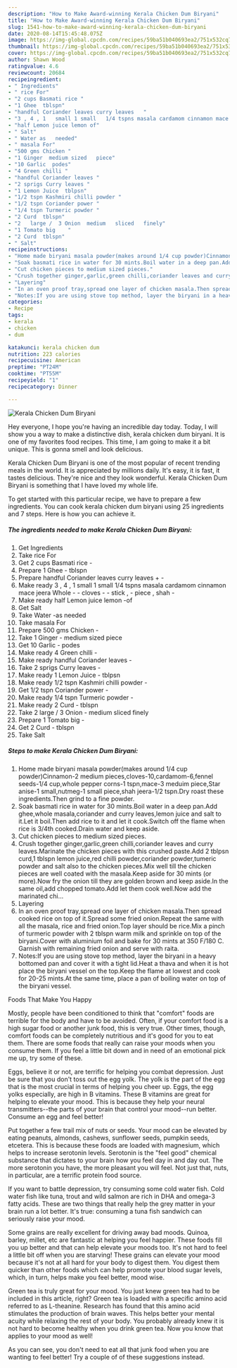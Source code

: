 ```yaml
---
description: "How to Make Award-winning Kerala Chicken Dum Biryani"
title: "How to Make Award-winning Kerala Chicken Dum Biryani"
slug: 1541-how-to-make-award-winning-kerala-chicken-dum-biryani
date: 2020-08-14T15:45:48.075Z
image: https://img-global.cpcdn.com/recipes/59ba51b040693ea2/751x532cq70/kerala-chicken-dum-biryani-recipe-main-photo.jpg
thumbnail: https://img-global.cpcdn.com/recipes/59ba51b040693ea2/751x532cq70/kerala-chicken-dum-biryani-recipe-main-photo.jpg
cover: https://img-global.cpcdn.com/recipes/59ba51b040693ea2/751x532cq70/kerala-chicken-dum-biryani-recipe-main-photo.jpg
author: Shawn Wood
ratingvalue: 4.6
reviewcount: 20684
recipeingredient:
- " Ingredients"
- " rice For"
- "2 cups Basmati rice "
- "1 Ghee  tblspn"
- "handful Coriander leaves curry leaves   "
- "3 , 4 , 1   small 1 small   1/4 tspns masala cardamom cinnamon mace jeera Whole       cloves    stick    piece  shah    "
- "half Lemon juice lemon of"
- " Salt"
- " Water as   needed"
- " masala For"
- "500 gms Chicken "
- "1 Ginger  medium sized   piece"
- "10 Garlic  podes"
- "4 Green chilli "
- "handful Coriander leaves "
- "2 sprigs Curry leaves "
- "1 Lemon Juice  tblpsn"
- "1/2 tspn Kashmiri chilli powder "
- "1/2 tspn Coriander power "
- "1/4 tspn Turmeric powder "
- "2 Curd  tblspn"
- "2   large /  3 Onion  medium   sliced   finely"
- "1 Tomato big    "
- "2 Curd  tblspn"
- " Salt"
recipeinstructions:
- "Home made biryani masala powder(makes around 1/4 cup powder)Cinnamon-2 medium pieces,cloves-10,cardamom-6,fennel seeds-1/4 cup,whole pepper corns-1 tspn,mace-3 meduim piece,Star anise-1 small,nutmeg-1 small piece,shah jeera-1/2 tspn.Dry roast these ingredients.Then grind to a fine powder."
- "Soak basmati rice in water for 30 mints.Boil water in a deep pan.Add ghee,whole masala,coriander and curry leaves,lemon juice and salt to it.Let it boil.Then add rice to it and let it cook.Switch off the flame when rice is 3/4th cooked.Drain water and keep aside."
- "Cut chicken pieces to medium sized pieces."
- "Crush together ginger,garlic,green chilli,coriander leaves and curry leaves.Marinate the chicken pieces with this crushed paste.Add 2 tblpsn curd,1 tblspn lemon juice,red chilli powder,coriander powder,tumeric powder and salt also to the chicken pieces.Mix well till the chicken pieces are well coated with the masala.Keep aside for 30 mints (or more).Now fry the onion till they are golden brown and keep aside.In the same oil,add chopped tomato.Add let them cook well.Now add the marinated chi..."
- "Layering"
- "In an oven proof tray,spread one layer of chicken masala.Then spread cooked rice on top of it.Spread some fried onion.Repeat the same with all the masala, rice and fried onion.Top layer should be rice.Mix a pinch of turmeric powder with 2 tblspn warm milk and sprinkle on top of the biryani.Cover with aluminium foil and bake for 30 mints at 350 F/180 C. Garnish with remaining fried onion and serve with raita."
- "Notes:If you are using stove top method, layer the biryani in a heavy bottomed pan and cover it with a tight lid.Heat a thava and when it is hot place the biryani vessel on the top.Keep the flame at lowest and cook for 20-25 mints.At the same time, place a pan of boiling water on top of the biryani vessel."
categories:
- Recipe
tags:
- kerala
- chicken
- dum

katakunci: kerala chicken dum 
nutrition: 223 calories
recipecuisine: American
preptime: "PT24M"
cooktime: "PT55M"
recipeyield: "1"
recipecategory: Dinner

---
```



![Kerala Chicken Dum Biryani](https://img-global.cpcdn.com/recipes/59ba51b040693ea2/751x532cq70/kerala-chicken-dum-biryani-recipe-main-photo.jpg)

Hey everyone, I hope you're having an incredible day today. Today, I will show you a way to make a distinctive dish, kerala chicken dum biryani. It is one of my favorites food recipes. This time, I am going to make it a bit unique. This is gonna smell and look delicious.



Kerala Chicken Dum Biryani is one of the most popular of recent trending meals in the world. It is appreciated by millions daily. It's easy, it is fast, it tastes delicious. They're nice and they look wonderful. Kerala Chicken Dum Biryani is something that I have loved my whole life.


To get started with this particular recipe, we have to prepare a few ingredients. You can cook kerala chicken dum biryani using 25 ingredients and 7 steps. Here is how you can achieve it.

<!--inarticleads1-->

##### The ingredients needed to make Kerala Chicken Dum Biryani:

1. Get  Ingredients
1. Take  rice For
1. Get 2 cups Basmati rice -
1. Prepare 1 Ghee - tblspn
1. Prepare handful Coriander leaves curry leaves +  -
1. Make ready 3 , 4 , 1   small 1 small   1/4 tspns masala cardamom cinnamon mace jeera Whole    -  - cloves -  - stick ,  - piece , shah    -
1. Make ready half Lemon juice lemon -of
1. Get  Salt
1. Take  Water -as   needed
1. Take  masala For
1. Prepare 500 gms Chicken -
1. Take 1 Ginger - medium sized   piece
1. Get 10 Garlic - podes
1. Make ready 4 Green chilli -
1. Make ready handful Coriander leaves -
1. Take 2 sprigs Curry leaves -
1. Make ready 1 Lemon Juice - tblpsn
1. Make ready 1/2 tspn Kashmiri chilli powder -
1. Get 1/2 tspn Coriander power -
1. Make ready 1/4 tspn Turmeric powder -
1. Make ready 2 Curd - tblspn
1. Take 2   large /  3 Onion - medium   sliced   finely
1. Prepare 1 Tomato big    -
1. Get 2 Curd - tblspn
1. Take  Salt




<!--inarticleads2-->

##### Steps to make Kerala Chicken Dum Biryani:

1. Home made biryani masala powder(makes around 1/4 cup powder)Cinnamon-2 medium pieces,cloves-10,cardamom-6,fennel seeds-1/4 cup,whole pepper corns-1 tspn,mace-3 meduim piece,Star anise-1 small,nutmeg-1 small piece,shah jeera-1/2 tspn.Dry roast these ingredients.Then grind to a fine powder.
1. Soak basmati rice in water for 30 mints.Boil water in a deep pan.Add ghee,whole masala,coriander and curry leaves,lemon juice and salt to it.Let it boil.Then add rice to it and let it cook.Switch off the flame when rice is 3/4th cooked.Drain water and keep aside.
1. Cut chicken pieces to medium sized pieces.
1. Crush together ginger,garlic,green chilli,coriander leaves and curry leaves.Marinate the chicken pieces with this crushed paste.Add 2 tblpsn curd,1 tblspn lemon juice,red chilli powder,coriander powder,tumeric powder and salt also to the chicken pieces.Mix well till the chicken pieces are well coated with the masala.Keep aside for 30 mints (or more).Now fry the onion till they are golden brown and keep aside.In the same oil,add chopped tomato.Add let them cook well.Now add the marinated chi...
1. Layering
1. In an oven proof tray,spread one layer of chicken masala.Then spread cooked rice on top of it.Spread some fried onion.Repeat the same with all the masala, rice and fried onion.Top layer should be rice.Mix a pinch of turmeric powder with 2 tblspn warm milk and sprinkle on top of the biryani.Cover with aluminium foil and bake for 30 mints at 350 F/180 C. Garnish with remaining fried onion and serve with raita.
1. Notes:If you are using stove top method, layer the biryani in a heavy bottomed pan and cover it with a tight lid.Heat a thava and when it is hot place the biryani vessel on the top.Keep the flame at lowest and cook for 20-25 mints.At the same time, place a pan of boiling water on top of the biryani vessel.




Foods That Make You Happy


Mostly, people have been conditioned to think that "comfort" foods are terrible for the body and have to be avoided. Often, if your comfort food is a high sugar food or another junk food, this is very true. Other times, though, comfort foods can be completely nutritious and it's good for you to eat them. There are some foods that really can raise your moods when you consume them. If you feel a little bit down and in need of an emotional pick me up, try some of these.

Eggs, believe it or not, are terrific for helping you combat depression. Just be sure that you don't toss out the egg yolk. The yolk is the part of the egg that is the most crucial in terms of helping you cheer up. Eggs, the egg yolks especially, are high in B vitamins. These B vitamins are great for helping to elevate your mood. This is because they help your neural transmitters--the parts of your brain that control your mood--run better. Consume an egg and feel better!

Put together a few trail mix of nuts or seeds. Your mood can be elevated by eating peanuts, almonds, cashews, sunflower seeds, pumpkin seeds, etcetera. This is because these foods are loaded with magnesium, which helps to increase serotonin levels. Serotonin is the "feel good" chemical substance that dictates to your brain how you feel day in and day out. The more serotonin you have, the more pleasant you will feel. Not just that, nuts, in particular, are a terrific protein food source.

If you want to battle depression, try consuming some cold water fish. Cold water fish like tuna, trout and wild salmon are rich in DHA and omega-3 fatty acids. These are two things that really help the grey matter in your brain run a lot better. It's true: consuming a tuna fish sandwich can seriously raise your mood. 

Some grains are really excellent for driving away bad moods. Quinoa, barley, millet, etc are fantastic at helping you feel happier. These foods fill you up better and that can help elevate your moods too. It's not hard to feel a little bit off when you are starving! These grains can elevate your mood because it's not at all hard for your body to digest them. You digest them quicker than other foods which can help promote your blood sugar levels, which, in turn, helps make you feel better, mood wise.

Green tea is truly great for your mood. You just knew green tea had to be included in this article, right? Green tea is loaded with a specific amino acid referred to as L-theanine. Research has found that this amino acid stimulates the production of brain waves. This helps better your mental acuity while relaxing the rest of your body. You probably already knew it is not hard to become healthy when you drink green tea. Now you know that applies to your mood as well!

As you can see, you don't need to eat all that junk food when you are wanting to feel better! Try  a  couple of  of  these  suggestions  instead.

